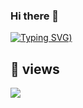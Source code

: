 ### Hi there 👋

[![Typing SVG](https://readme-typing-svg.demolab.com?font=Fira+Code&pause=1000&color=000000&center=true&vCenter=true&width=450&lines=Welcome+to+my+profile+%3A))](https://git.io/typing-svg)

## 👀 views
![](https://komarev.com/ghpvc/?username=Daniel1285)
<!--
**Daniel1285/Daniel1285** is a ✨ _special_ ✨ repository because its `README.md` (this file) appears on your GitHub profile.

Here are some ideas to get you started:

- 🔭 I’m currently working on ...
- 🌱 I’m currently learning ...
- 👯 I’m looking to collaborate on ...
- 🤔 I’m looking for help with ...
- 💬 Ask me about ...
- 📫 How to reach me: ...
- 😄 Pronouns: ...
- ⚡ Fun fact: ...
-->
